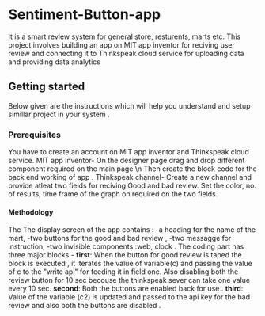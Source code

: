 # Sentiment-Button-app

It is a smart review system for general store, resturents, marts etc. 
This project involves building an app on MIT app inventor for reciving user review and connecting it to Thinkspeak cloud service for uploading data and providing data analytics

## Getting started

Below given are the instructions which will help you understand and setup simillar project in your system .

### Prerequisites

You have to create an account on MIT app inventor and Thinkspeak cloud service.
MIT app inventor- On the designer page drag and drop different component required on the main page  \n Then create the block code for the back end working of app .
Thinkspeak channel- Create a new channel and provide atleat two fields for reciving Good and bad review. Set the color, no. of results, time frame of the graph on required on the two fields.

#### Methodology

The The display screen of the app contains :
    -a heading for the name of the mart, 
    -two buttons for the good and bad review , 
    -two messagge for instruction, 
    -two invisible components :web, clock .
The coding part has three major blocks - 
    **first**: When the button for good review is taped the block is executed , it iterates the value of variable(c) and passing the value of c to the "write api" for feeding it in field one.
               Also disabling both the review button for 10 sec becouse the thinkspeak sever can take one value every 10 sec. 
    **second**: Both the buttons are enabled back for use . 
    **third**: Value of the variable (c2) is updated and passed to the api key for the bad review and also both the buttons are disabled .

